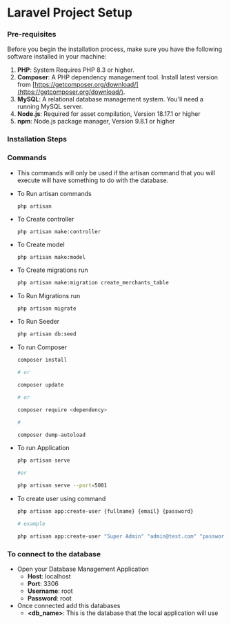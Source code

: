 # Laravel Project Setup

### Pre-requisites

Before you begin the installation process, make sure you have the following software installed in your machine:

1. **PHP**: System Requires PHP 8.3 or higher.
2. **Composer**: A PHP dependency management tool. Install latest version from [https://getcomposer.org/download/](https://getcomposer.org/download/).
3. **MySQL**: A relational database management system. You'll need a running MySQL server.
4. **Node.js**: Required for asset compilation, Version 18.17.1 or higher
5. **npm**: Node.js package manager, Version 9.8.1 or higher

### Installation Steps

### Commands
- This commands will only be used if the artisan command that you will execute will have something to do with the database.
- To Run artisan commands
    ```
    php artisan
    ```
- To Create controller 
    ```
    php artisan make:controller
    ```
- To Create model
    ```
    php artisan make:model
    ```
- To Create migrations run
    ```bash
    php artisan make:migration create_merchants_table
    ```
- To Run Migrations run 
    ```bash
    php artisan migrate
    ```
- To Run Seeder
    ```bash
    php artisan db:seed
    ```

- To run Composer
    ```bash
    composer install

    # or 

    composer update

    # or

    composer require <dependency>

    #

    composer dump-autoload
    ```

- To run Application
    ```bash
    php artisan serve

    #or

    php artisan serve --port=5001
    ```

- To create user using command
    ```bash
    php artisan app:create-user {fullname} {email} {password}

    # example

    php artisan app:create-user "Super Admin" "admin@test.com" "password"
    ```


### To connect to the database
- Open your Database Management Application
    - **Host**: localhost
    - **Port**: 3306
    - **Username**: root
    - **Password**: root 
- Once connected add this databases
    - **<db_name>**: This is the database that the local application will use

